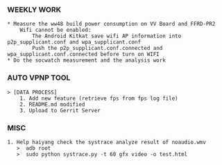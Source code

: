 ### WEEKLY WORK
    * Measure the ww48 build power consumption on VV Board and FFRD-PR2
        Wifi cannot be enabled:
            The Android Kitkat save wifi AP information into p2p_supplicant.conf and wpa_supplicant.conf
            Push the p2p_supplicant.conf.connected and wpa_supplicant.conf.connected before turn on WIFI
    * Do the socwatch measurement and the analysis work

### AUTO VPNP TOOL

    > [DATA PROCESS]
        1. Add new feature (retrieve fps from fps log file)
        2. README.md modified
        3. Upload to Gerrit Server

### MISC
    1. Help haiyang check the systrace analyze result of noaudio.wmv
       >  adb root
       >  sudo python systrace.py -t 60 gfx video -o test.html
